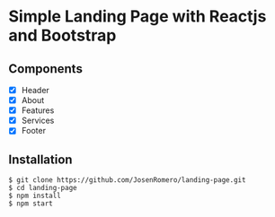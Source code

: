 # Simple Landing Page with Reactjs and Bootstrap

## Components

- [x] Header
- [x] About
- [x] Features
- [x] Services
- [x] Footer

## Installation

```
$ git clone https://github.com/JosenRomero/landing-page.git
$ cd landing-page
$ npm install
$ npm start
```
